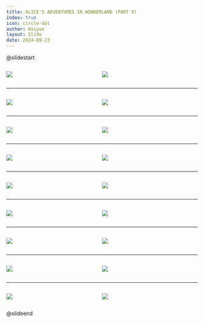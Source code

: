 ```yaml
---
title: ALICE'S ADVENTURES IN WONDERLAND (PART 9)
index: true
icon: circle-dot
author: Haiyue
layout: Slide
date: 2024-09-23
---
```

 
@slidestart

<div style="display:flex">
<div style="flex:1">

![](/reading/english/Level-Y/ALICE'S%20ADVENTURES%20IN%20WONDERLAND%20(PART%209)/001.webp)
</div>
<div style="flex:1">

![](/reading/english/Level-Y/ALICE'S%20ADVENTURES%20IN%20WONDERLAND%20(PART%209)/002.webp)
</div>
</div>

---

<div style="display:flex">
<div style="flex:1">

![](/reading/english/Level-Y/ALICE'S%20ADVENTURES%20IN%20WONDERLAND%20(PART%209)/003.webp)
</div>
<div style="flex:1">

![](/reading/english/Level-Y/ALICE'S%20ADVENTURES%20IN%20WONDERLAND%20(PART%209)/004.webp)
</div>
</div>

---

<div style="display:flex">
<div style="flex:1">

![](/reading/english/Level-Y/ALICE'S%20ADVENTURES%20IN%20WONDERLAND%20(PART%209)/005.webp)
</div>
<div style="flex:1">

![](/reading/english/Level-Y/ALICE'S%20ADVENTURES%20IN%20WONDERLAND%20(PART%209)/006.webp)
</div>
</div>

---

<div style="display:flex">
<div style="flex:1">

![](/reading/english/Level-Y/ALICE'S%20ADVENTURES%20IN%20WONDERLAND%20(PART%209)/007.webp)
</div>
<div style="flex:1">

![](/reading/english/Level-Y/ALICE'S%20ADVENTURES%20IN%20WONDERLAND%20(PART%209)/008.webp)
</div>
</div>

---

<div style="display:flex">
<div style="flex:1">

![](/reading/english/Level-Y/ALICE'S%20ADVENTURES%20IN%20WONDERLAND%20(PART%209)/009.webp)
</div>
<div style="flex:1">

![](/reading/english/Level-Y/ALICE'S%20ADVENTURES%20IN%20WONDERLAND%20(PART%209)/010.webp)
</div>
</div>

---

<div style="display:flex">
<div style="flex:1">

![](/reading/english/Level-Y/ALICE'S%20ADVENTURES%20IN%20WONDERLAND%20(PART%209)/011.webp)
</div>
<div style="flex:1">

![](/reading/english/Level-Y/ALICE'S%20ADVENTURES%20IN%20WONDERLAND%20(PART%209)/012.webp)
</div>
</div>

---

<div style="display:flex">
<div style="flex:1">

![](/reading/english/Level-Y/ALICE'S%20ADVENTURES%20IN%20WONDERLAND%20(PART%209)/013.webp)
</div>
<div style="flex:1">

![](/reading/english/Level-Y/ALICE'S%20ADVENTURES%20IN%20WONDERLAND%20(PART%209)/014.webp)
</div>
</div>

---

<div style="display:flex">
<div style="flex:1">

![](/reading/english/Level-Y/ALICE'S%20ADVENTURES%20IN%20WONDERLAND%20(PART%209)/015.webp)
</div>
<div style="flex:1">

![](/reading/english/Level-Y/ALICE'S%20ADVENTURES%20IN%20WONDERLAND%20(PART%209)/016.webp)
</div>
</div>

---

<div style="display:flex">
<div style="flex:1">

![](/reading/english/Level-Y/ALICE'S%20ADVENTURES%20IN%20WONDERLAND%20(PART%209)/017.webp)
</div>
<div style="flex:1">

![](/reading/english/Level-Y/ALICE'S%20ADVENTURES%20IN%20WONDERLAND%20(PART%209)/018.webp)
</div>
</div>

@slideend